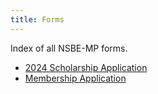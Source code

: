 ```yaml
---
title: Forms
---
```


Index of all NSBE-MP forms.

* [2024 Scholarship Application](https://form.jotform.com/240065807225149)
* [Membership Application](https://form.jotform.com/webnsbemp/nsbe-mp-membership-form)